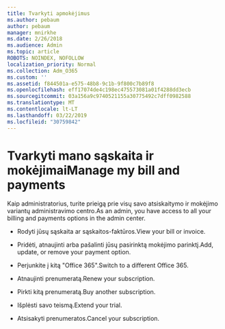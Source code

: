 ```yaml
---
title: Tvarkyti apmokėjimus
ms.author: pebaum
author: pebaum
manager: mnirkhe
ms.date: 2/26/2018
ms.audience: Admin
ms.topic: article
ROBOTS: NOINDEX, NOFOLLOW
localization_priority: Normal
ms.collection: Adm_O365
ms.custom: ''
ms.assetid: f844501a-e575-48b8-9c1b-9f800c7b89f8
ms.openlocfilehash: eff17074de4c198ec475573081a01f4288dd3ecb
ms.sourcegitcommit: 03a156a9c9740521155a30775492c7dff0982588
ms.translationtype: MT
ms.contentlocale: lt-LT
ms.lasthandoff: 03/22/2019
ms.locfileid: "30759842"
---
```

# <a name="manage-my-bill-and-payments"></a><span data-ttu-id="f3bbc-102">Tvarkyti mano sąskaita ir mokėjimai</span><span class="sxs-lookup"><span data-stu-id="f3bbc-102">Manage my bill and payments</span></span>

<span data-ttu-id="f3bbc-103">Kaip administratorius, turite prieigą prie visų savo atsiskaitymo ir mokėjimo variantų administravimo centro.</span><span class="sxs-lookup"><span data-stu-id="f3bbc-103">As an admin, you have access to all your billing and payments options in the admin center.</span></span>
  
- <span data-ttu-id="f3bbc-104">Rodyti jūsų sąskaita ar sąskaitos-faktūros.</span><span class="sxs-lookup"><span data-stu-id="f3bbc-104">View your bill or invoice.</span></span>
    
- <span data-ttu-id="f3bbc-105">Pridėti, atnaujinti arba pašalinti jūsų pasirinktą mokėjimo parinktį.</span><span class="sxs-lookup"><span data-stu-id="f3bbc-105">Add, update, or remove your payment option.</span></span>
    
- <span data-ttu-id="f3bbc-106">Perjunkite į kitą "Office 365".</span><span class="sxs-lookup"><span data-stu-id="f3bbc-106">Switch to a different Office 365.</span></span>
    
- <span data-ttu-id="f3bbc-107">Atnaujinti prenumeratą.</span><span class="sxs-lookup"><span data-stu-id="f3bbc-107">Renew your subscription.</span></span>
    
- <span data-ttu-id="f3bbc-108">Pirkti kitą prenumeratą.</span><span class="sxs-lookup"><span data-stu-id="f3bbc-108">Buy another subscription.</span></span>
    
- <span data-ttu-id="f3bbc-109">Išplėsti savo teismą.</span><span class="sxs-lookup"><span data-stu-id="f3bbc-109">Extend your trial.</span></span>
    
- <span data-ttu-id="f3bbc-110">Atsisakyti prenumeratos.</span><span class="sxs-lookup"><span data-stu-id="f3bbc-110">Cancel your subscription.</span></span>
    

